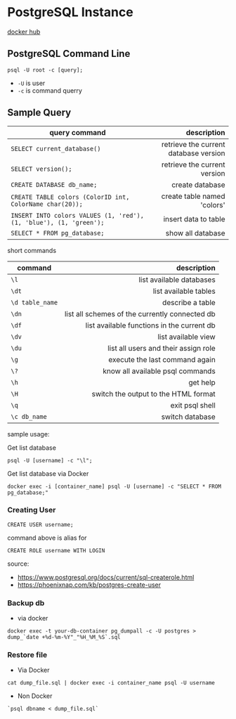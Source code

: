 # PostgreSQL Instance

[docker hub](https://hub.docker.com/_/postgres)

## PostgreSQL Command Line

```
psql -U root -c [query];
```
- `-U` is user 
- `-c` is command querry

## Sample Query

| query command | description |
|---------|------------:|
| `SELECT current_database()` | retrieve the current database version  |
| `SELECT version();` | retrieve the current version |
| `CREATE DATABASE db_name;` | create database |
| `CREATE TABLE colors (ColorID int, ColorName char(20));` | create table named 'colors' |
| `INSERT INTO colors VALUES (1, 'red'), (1, 'blue'), (1, 'green');` | insert data to table | 
| `SELECT * FROM pg_database;` | show all database |

short commands

| command | description |
|---------|------------:|
|`\l` | list available databases |
| `\dt` | list available tables |
| `\d table_name` | describe a table |
| `\dn` | list all schemes of the currently connected db |
| `\df` | list available functions in the current db |
| `\dv` | list available view |
| `\du` | list all users and their assign role |
| `\g` | execute the last command again |
| `\?` | know all available psql commands |
| `\h` | get help |
| `\H` | switch the output to the HTML format | 
| `\q` | exit psql shell | 
| `\c db_name` | switch database |

sample usage:

Get list database

```
psql -U [username] -c "\l";
```

Get list database via Docker

```
docker exec -i [container_name] psql -U [username] -c "SELECT * FROM pg_database;"
```

### Creating User

```
CREATE USER username;
```

command above is alias for

```
CREATE ROLE username WITH LOGIN
```
source:
- https://www.postgresql.org/docs/current/sql-createrole.html
- https://phoenixnap.com/kb/postgres-create-user

### Backup db

- via docker

```
docker exec -t your-db-container pg_dumpall -c -U postgres > dump_`date +%d-%m-%Y"_"%H_%M_%S`.sql
```

### Restore file

- Via Docker

```
cat dump_file.sql | docker exec -i container_name psql -U username

```

- Non Docker

```
`psql dbname < dump_file.sql`
```

